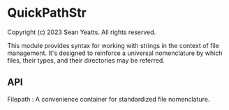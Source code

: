 QuickPathStr
========

Copyright (c) 2023 Sean Yeatts. All rights reserved.

This module provides syntax for working with strings in the context of file
management. It's designed to reinforce a universal nomenclature by which files,
their types, and their directories may be referred.

API
---
Filepath : A convenience container for standardized file nomenclature.
